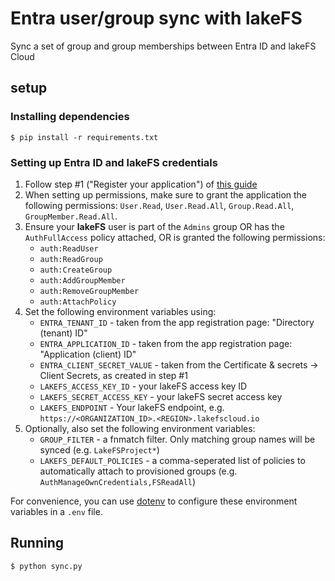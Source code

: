 # Entra user/group sync with lakeFS

Sync a set of group and group memberships between Entra ID and lakeFS Cloud

## setup

### Installing dependencies

```shell
$ pip install -r requirements.txt
```

### Setting up Entra ID and lakeFS credentials

1. Follow step #1 ("Register your application") of [this guide](https://learn.microsoft.com/en-us/entra/identity-platform/quickstart-daemon-app-python-acquire-token#step-1-register-your-application)
1. When setting up permissions, make sure to grant the application the following permissions: `User.Read`, `User.Read.All`, `Group.Read.All`, `GroupMember.Read.All`.
1. Ensure your **lakeFS** user is part of the `Admins` group OR has the `AuthFullAccess` policy attached, OR is granted the following permissions:
    - `auth:ReadUser`
    - `auth:ReadGroup`
    - `auth:CreateGroup`
    - `auth:AddGroupMember`
    - `auth:RemoveGroupMember`
    - `auth:AttachPolicy`
1. Set the following environment variables using: 
    - `ENTRA_TENANT_ID` - taken from the app registration page: "Directory (tenant) ID"
    - `ENTRA_APPLICATION_ID` - taken from the app registration page: "Application (client) ID"
    - `ENTRA_CLIENT_SECRET_VALUE` - taken from the Certificate & secrets -> Client Secrets, as created in step #1
    - `LAKEFS_ACCESS_KEY_ID` - your lakeFS access key ID
    - `LAKEFS_SECRET_ACCESS_KEY` - your lakeFS secret access key
    - `LAKEFS_ENDPOINT` - Your lakeFS endpoint, e.g. `https://<ORGANIZATION_ID>.<REGION>.lakefscloud.io`
1. Optionally, also set the following environment variables:
    - `GROUP_FILTER` - a fnmatch filter. Only matching group names will be synced (e.g. `LakeFSProject*`)
    - `LAKEFS_DEFAULT_POLICIES` - a comma-seperated list of policies to automatically attach to provisioned groups (e.g. `AuthManageOwnCredentials,FSReadAll`)

For convenience, you can use [dotenv](https://github.com/theskumar/python-dotenv) to configure these environment variables in a `.env` file.


## Running

```shell
$ python sync.py
```
